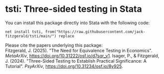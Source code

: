 # tsti: Three-sided testing in Stata

You can install this package directly into Stata with the following code:
```
net install tsti, from("https://raw.githubusercontent.com/jack-fitzgerald/tsti/main/") replace
```
Please cite the papers underlying this package: <br/>
Fitzgerald, J. (2025). "The Need for Equivalence Testing in Economics". <i>MetaArXiv</i>, https://doi.org/10.31222/osf.io/d7sqr_v1.
Isager, P., & Fitzgerald, J. (2024). "Three-Sided Testing to Establish Practical Significance: A Tutorial". <i>PsyArXiv</i>, https://doi.org/10.31234/osf.io/8y925.
